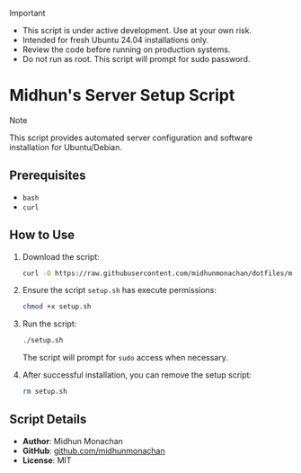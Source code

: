 > [!IMPORTANT]
> - This script is under active development. Use at your own risk.
> - Intended for fresh Ubuntu 24.04 installations only.
> - Review the code before running on production systems.
> - Do not run as root. This script will prompt for sudo password.

# Midhun's Server Setup Script

> [!NOTE]
> This script provides automated server configuration and software installation for Ubuntu/Debian.

## Prerequisites

- `bash`
- `curl`

## How to Use

1.  Download the script:
    ```bash
    curl -O https://raw.githubusercontent.com/midhunmonachan/dotfiles/main/setup.sh
    ```

2.  Ensure the script `setup.sh` has execute permissions:
    ```bash
    chmod +x setup.sh
    ```
3.  Run the script:
    ```bash
    ./setup.sh
    ```
    The script will prompt for `sudo` access when necessary.

4.  After successful installation, you can remove the setup script:
    ```bash
    rm setup.sh
    ```

## Script Details

- **Author**: Midhun Monachan
- **GitHub**: [github.com/midhunmonachan](https://github.com/midhunmonachan)
- **License**: MIT
